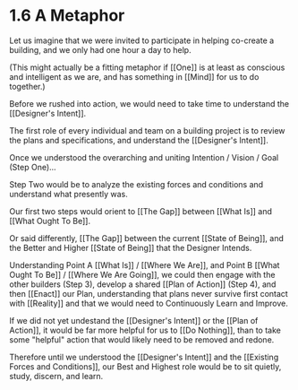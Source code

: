 # 1.6 A Metaphor 
Let us imagine that we were invited to participate in helping co-create a building, and we only had one hour a day to help. 

(This might actually be a fitting metaphor if [[One]] is at least as conscious and intelligent as we are, and has something in [[Mind]] for us to do together.)

Before we rushed into action, we would need to take time to understand the [[Designer's Intent]]. 

The first role of every individual and team on a building project is to review the plans and specifications, and understand the [[Designer's Intent]].  

Once we understood the overarching and uniting Intention / Vision / Goal (Step One)... 

Step Two would be to analyze the existing forces and conditions and understand what presently was. 

Our first two steps would orient to [[The Gap]] between [[What Is]] and [[What Ought To Be]]. 

Or said differently, [[The Gap]] between the current [[State of Being]], and the Better and Higher [[State of Being]] that the Designer Intends. 

Understanding Point A [[What Is]] / [[Where We Are]], and Point B [[What Ought To Be]] / [[Where We Are Going]], we could then engage with the other builders (Step 3), develop a shared [[Plan of Action]] (Step 4), and then [[Enact]] our Plan, understanding that plans never survive first contact with [[Reality]] and that we would need to Continuously Learn and Improve. 

If we did not yet undestand the [[Designer's Intent]] or the [[Plan of Action]], it would be far more helpful for us to [[Do Nothing]], than to take some "helpful" action that would likely need to be removed and redone. 

Therefore until we understood the [[Designer's Intent]] and the [[Existing Forces and Conditions]], our Best and Highest role would be to sit quietly, study, discern, and learn. 